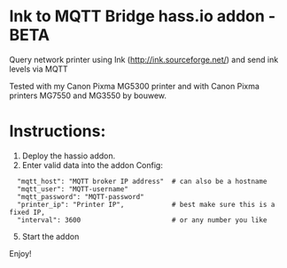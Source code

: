 # Ink to MQTT Bridge hass.io addon - BETA
Query network printer using Ink (http://ink.sourceforge.net/) and send ink levels via MQTT

Tested with my Canon Pixma MG5300 printer and with Canon Pixma printers MG7550 and MG3550 by bouwew.

# Instructions:
1) Deploy the hassio addon.
2) Enter valid data into the addon Config:
```
  "mqtt_host": "MQTT broker IP address"  # can also be a hostname
  "mqtt_user": "MQTT-username"
  "mqtt_password": "MQTT-password"
  "printer_ip": "Printer IP",            # best make sure this is a fixed IP,
  "interval": 3600                       # or any number you like
```
5) Start the addon

Enjoy!
